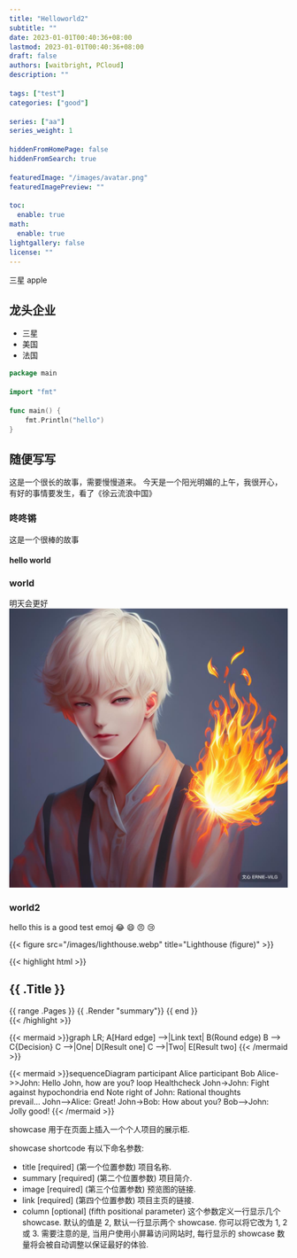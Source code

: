```yaml
---
title: "Helloworld2"
subtitle: ""
date: 2023-01-01T00:40:36+08:00
lastmod: 2023-01-01T00:40:36+08:00
draft: false
authors: [waitbright, PCloud]
description: ""

tags: ["test"]
categories: ["good"]

series: ["aa"]
series_weight: 1

hiddenFromHomePage: false
hiddenFromSearch: true

featuredImage: "/images/avatar.png"
featuredImagePreview: ""

toc:
  enable: true
math:
  enable: true
lightgallery: false
license: ""
---
```


三星
apple
<!--more-->

## 龙头企业
- 三星
- 美国
- 法国

```go
package main

import "fmt"

func main() {
    fmt.Println("hello")
}
```

## 随便写写
这是一个很长的故事，需要慢慢道来。
今天是一个阳光明媚的上午，我很开心，有好的事情要发生，看了《徐云流浪中国》
### 咚咚锵
这是一个很棒的故事
#### hello world
### world
明天会更好![oo](/assets/images/avatar.png)
### world2
hello this is a good test
emoj
:joy: :smile: :angry: :cry:

{{< figure src="/images/lighthouse.webp" title="Lighthouse (figure)" >}}


{{< highlight html >}}
<section id="main">
    <div>
        <h1 id="title">{{ .Title }}</h1>
        {{ range .Pages }}
            {{ .Render "summary"}}
        {{ end }}
    </div>
</section>
{{< /highlight >}}

{{< mermaid >}}graph LR;
    A[Hard edge] -->|Link text| B(Round edge)
    B --> C{Decision}
    C -->|One| D[Result one]
    C -->|Two| E[Result two]
{{< /mermaid >}}

{{< mermaid >}}sequenceDiagram
    participant Alice
    participant Bob
    Alice->>John: Hello John, how are you?
    loop Healthcheck
        John->John: Fight against hypochondria
    end
    Note right of John: Rational thoughts <br/>prevail...
    John-->Alice: Great!
    John->Bob: How about you?
    Bob-->John: Jolly good!
{{< /mermaid >}}


showcase 用于在页面上插入一个个人项目的展示柜.

showcase shortcode 有以下命名参数:
- title [required] (第一个位置参数)
项目名称.
- summary [required] (第二个位置参数)
项目简介.
- image [required] (第三个位置参数)
预览图的链接.
- link [required] (第四个位置参数)
项目主页的链接.
- column [optional] (fifth positional parameter)
这个参数定义一行显示几个 showcase. 默认的值是 2, 默认一行显示两个 showcase. 你可以将它改为 1, 2 或 3. 需要注意的是, 当用户使用小屏幕访问网站时, 每行显示的 showcase 数量将会被自动调整以保证最好的体验.